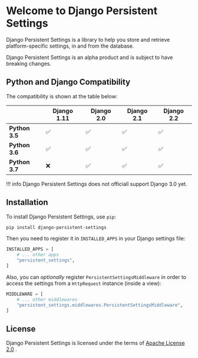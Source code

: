 # Welcome to Django Persistent Settings

Django Persistent Settings is a library to help you store and
retrieve platform-specific settings, in and from the database.

Django Persistent Settings is an alpha product and is subject to
have breaking changes.

## Python and Django Compatibility

The compatibility is shown at the table below:

| | **Django 1.11** | **Django 2.0** | **Django 2.1** | **Django 2.2** |
|-|---|---|---|---|
| **Python 3.5** | ✅ | ✅ | ✅ | ✅ |
| **Python 3.6** | ✅ | ✅ | ✅ | ✅ |
| **Python 3.7** | ❌ | ✅ | ✅ | ✅ |

!!! info
    Django Persistent Settings does not officiall support
    Django 3.0 yet.

## Installation

To install Django Persistent Settings, use `pip`:

```bash
pip install django-persistent-settings
```

Then you need to register it in `INSTALLED_APPS` in your Django settings file:

```python
INSTALLED_APPS = [
    # ... other apps
    "persistent_settings",
]
```

Also, you can *optionally* register `PersistentSettingsMiddleware` in order to
access the settings from a `HttpRequest` instance (inside a view):

```python
MIDDLEWARE = [
    # ... other middlewares
    "persistent_settings.middlewares.PersistentSettingsMiddleware",
]
```

## License

Django Persistent Settings is licensed under the terms of
[Apache License 2.0](http://www.apache.org/licenses/LICENSE-2.0)
.
